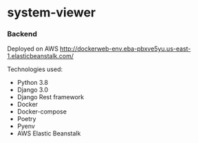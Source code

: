# system-viewer

### Backend

Deployed on AWS
http://dockerweb-env.eba-pbxve5yu.us-east-1.elasticbeanstalk.com/

Technologies used:
- Python 3.8
- Django 3.0
- Django Rest framework
- Docker
- Docker-compose
- Poetry
- Pyenv
- AWS Elastic Beanstalk
